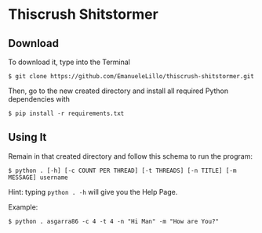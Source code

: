 # Thiscrush Shitstormer

## Download

To download it, type into the Terminal

```$ git clone https://github.com/EmanueleLillo/thiscrush-shitstormer.git```

Then, go to the new created directory and install all required Python dependencies with

```$ pip install -r requirements.txt```

## Using It

Remain in that created directory and follow this schema to run the program:

```$ python . [-h] [-c COUNT PER THREAD] [-t THREADS] [-n TITLE] [-m MESSAGE] username```

Hint: typing ```python . -h``` will give you the Help Page.

Example:

```$ python . asgarra86 -c 4 -t 4 -n "Hi Man" -m "How are You?"```
